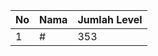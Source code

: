 | No | Nama            | Jumlah Level |
|----|-----------------|--------------|
| 1  | #    |    353        |
